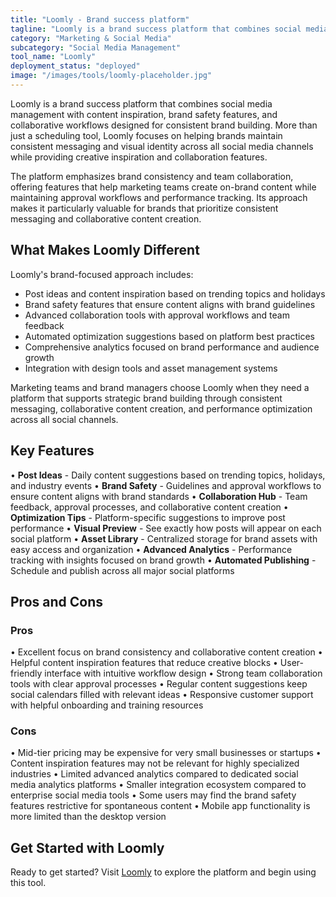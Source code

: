 ```yaml
---
title: "Loomly - Brand success platform"
tagline: "Loomly is a brand success platform that combines social media management with content inspiration, brand safety features, and collaborative workflows designed for consistent brand building..."
category: "Marketing & Social Media"
subcategory: "Social Media Management"
tool_name: "Loomly"
deployment_status: "deployed"
image: "/images/tools/loomly-placeholder.jpg"
---
```


Loomly is a brand success platform that combines social media management with content inspiration, brand safety features, and collaborative workflows designed for consistent brand building. More than just a scheduling tool, Loomly focuses on helping brands maintain consistent messaging and visual identity across all social media channels while providing creative inspiration and collaboration features.

The platform emphasizes brand consistency and team collaboration, offering features that help marketing teams create on-brand content while maintaining approval workflows and performance tracking. Its approach makes it particularly valuable for brands that prioritize consistent messaging and collaborative content creation.

## What Makes Loomly Different

Loomly's brand-focused approach includes:
- Post ideas and content inspiration based on trending topics and holidays
- Brand safety features that ensure content aligns with brand guidelines
- Advanced collaboration tools with approval workflows and team feedback
- Automated optimization suggestions based on platform best practices
- Comprehensive analytics focused on brand performance and audience growth
- Integration with design tools and asset management systems

Marketing teams and brand managers choose Loomly when they need a platform that supports strategic brand building through consistent messaging, collaborative content creation, and performance optimization across all social channels.

## Key Features

• **Post Ideas** - Daily content suggestions based on trending topics, holidays, and industry events
• **Brand Safety** - Guidelines and approval workflows to ensure content aligns with brand standards
• **Collaboration Hub** - Team feedback, approval processes, and collaborative content creation
• **Optimization Tips** - Platform-specific suggestions to improve post performance
• **Visual Preview** - See exactly how posts will appear on each social platform
• **Asset Library** - Centralized storage for brand assets with easy access and organization
• **Advanced Analytics** - Performance tracking with insights focused on brand growth
• **Automated Publishing** - Schedule and publish across all major social platforms

## Pros and Cons

### Pros
• Excellent focus on brand consistency and collaborative content creation
• Helpful content inspiration features that reduce creative blocks
• User-friendly interface with intuitive workflow design
• Strong team collaboration tools with clear approval processes
• Regular content suggestions keep social calendars filled with relevant ideas
• Responsive customer support with helpful onboarding and training resources

### Cons
• Mid-tier pricing may be expensive for very small businesses or startups
• Content inspiration features may not be relevant for highly specialized industries
• Limited advanced analytics compared to dedicated social media analytics platforms
• Smaller integration ecosystem compared to enterprise social media tools
• Some users may find the brand safety features restrictive for spontaneous content
• Mobile app functionality is more limited than the desktop version

## Get Started with Loomly

Ready to get started? Visit [Loomly](https://www.loomly.com/) to explore the platform and begin using this tool.